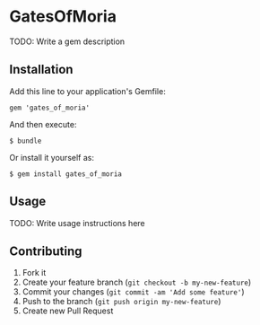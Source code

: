 # GatesOfMoria

TODO: Write a gem description

## Installation

Add this line to your application's Gemfile:

    gem 'gates_of_moria'

And then execute:

    $ bundle

Or install it yourself as:

    $ gem install gates_of_moria

## Usage

TODO: Write usage instructions here

## Contributing

1. Fork it
2. Create your feature branch (`git checkout -b my-new-feature`)
3. Commit your changes (`git commit -am 'Add some feature'`)
4. Push to the branch (`git push origin my-new-feature`)
5. Create new Pull Request
